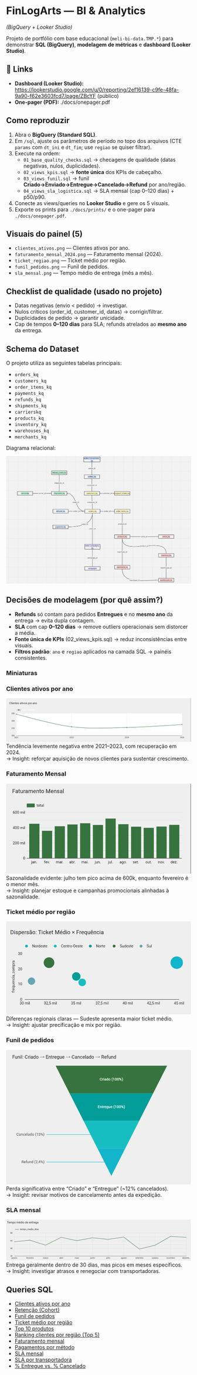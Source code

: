 # FinLogArts — BI & Analytics
*(BigQuery + Looker Studio)*


Projeto de portfólio com base educacional (`meli-bi-data.TMP.*`) para demonstrar **SQL (BigQuery)**, **modelagem de métricas** e **dashboard (Looker Studio)**.

## 🔗 Links
- **Dashboard (Looker Studio):** https://lookerstudio.google.com/u/0/reporting/2ef16139-c9fe-48fa-9a90-f62e3603fcd7/page/ZBcYF  (público)
- **One-pager (PDF):** ./docs/onepager.pdf

##  Como reproduzir
1. Abra o **BigQuery (Standard SQL)**.
2. Em `/sql`, ajuste os parâmetros de período no topo dos arquivos (CTE `params` com `dt_ini` e `dt_fim`; use `regiao` se quiser filtrar).
3. Execute na ordem:
   - `01_base_quality_checks.sql`  → checagens de qualidade (datas negativas, nulos, duplicidades).
   - `02_views_kpis.sql`           → **fonte única** dos KPIs de cabeçalho.
   - `03_views_funil.sql`          → funil **Criado→Enviado→Entregue→Cancelado→Refund** por ano/região.
   - `04_views_sla_logistica.sql`  → SLA mensal (cap 0–120 dias) + p50/p90.
4. Conecte as views/queries no **Looker Studio** e gere os 5 visuais.
5. Exporte os prints para `./docs/prints/` e o one-pager para `./docs/onepager.pdf`.

##  Visuais do painel (5)
- `clientes_ativos.png` — Clientes ativos por ano.
- `faturamento_mensal_2024.png` — Faturamento mensal (2024).
- `ticket_regiao.png` — Ticket médio por região.
- `funil_pedidos.png` — Funil de pedidos.
- `sla_mensal.png` — Tempo médio de entrega (mês a mês).

##  Checklist de qualidade (usado no projeto)
- Datas negativas (envio < pedido) → investigar.
- Nulos críticos (order_id, customer_id, datas) → corrigir/filtrar.
- Duplicidades de pedido → garantir unicidade.
- Cap de tempos **0–120 dias** para SLA; refunds atrelados ao **mesmo ano** da entrega.

##  Schema do Dataset

O projeto utiliza as seguintes tabelas principais:

- `orders_kq`
- `customers_kq`
- `order_items_kq`
- `payments_kq`
- `refunds_kq`
- `shipments_kq`
- `carrierskq`
- `products_kq`
- `inventory_kq`
- `warehouses_kq`
- `merchants_kq`

Diagrama relacional:

![Schema do Dataset](docs/prints/schema.png)


##  Decisões de modelagem (por quê assim?)
- **Refunds** só contam para pedidos **Entregues** e no **mesmo ano** da entrega → evita dupla contagem.
- **SLA** com cap **0–120 dias** → remove outliers operacionais sem distorcer a média.
- **Fonte única de KPIs** (02_views_kpis.sql) → reduz inconsistências entre visuais.
- **Filtros padrão**: `ano` e `regiao` aplicados na camada SQL → painéis consistentes.

### Miniaturas
### Clientes ativos por ano
![Clientes ativos](docs/prints/clientes_ativos.png)
Tendência levemente negativa entre 2021–2023, com recuperação em 2024.  
→ Insight: reforçar aquisição de novos clientes para sustentar crescimento.

### Faturamento Mensal
![Faturamento mensal 2024](docs/prints/faturamento_mensal_2024.png)
Sazonalidade evidente: julho tem pico acima de 600k, enquanto fevereiro é o menor mês.  
→ Insight: planejar estoque e campanhas promocionais alinhadas à sazonalidade.

### Ticket médio por região
![Ticket por região](docs/prints/ticket_regiao.png)
Diferenças regionais claras — Sudeste apresenta maior ticket médio.  
→ Insight: ajustar precificação e mix por região.

### Funil de pedidos
![Funil de pedidos](docs/prints/funil_pedidos.png)
Perda significativa entre “Criado” e “Entregue” (~12% cancelados).  
→ Insight: revisar motivos de cancelamento antes da expedição.

### SLA mensal
![SLA mensal](docs/prints/sla_mensal.png)
Entrega geralmente dentro de 30 dias, mas picos em meses específicos.  
→ Insight: investigar atrasos e renegociar com transportadoras.

## Queries SQL
- [Clientes ativos por ano](docs/sql/clientes_ativos_ano.sql)  
- [Retenção (Cohort)](docs/sql/retencao_cohort.sql)  
- [Funil de pedidos](docs/sql/funil_pedidos.sql)  
- [Ticket médio por região](docs/sql/ticket_medio_regiao.sql)  
- [Top 10 produtos](docs/sql/top10_produtos.sql)  
- [Ranking clientes por região (Top 5)](docs/sql/ranking_clientes_regiao.sql)  
- [Faturamento mensal](docs/sql/faturamento_mensal.sql)  
- [Pagamentos por método](docs/sql/pagamentos_metodo.sql)  
- [SLA mensal](docs/sql/sla_mensal.sql)  
- [SLA por transportadora](docs/sql/sla_transportadora.sql)  
- [% Entregue vs. % Cancelado](docs/sql/kpi_cabecalho_entregue_cancelado.sql)  



